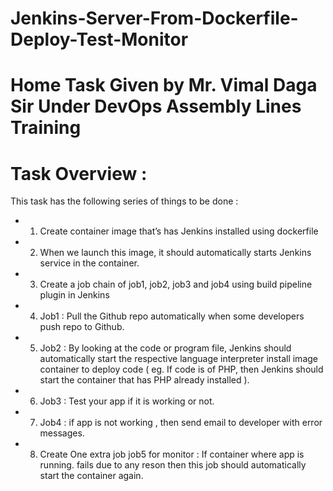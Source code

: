 # Jenkins-Server-From-Dockerfile-Deploy-Test-Monitor

# Home Task Given by Mr. Vimal Daga Sir Under DevOps Assembly Lines Training

# Task Overview :
This task has the following series of things to be done :

* 1.	Create container image that’s has Jenkins installed  using dockerfile 
* 2.	When we launch this image, it should automatically starts Jenkins service in the container.
* 3.	Create a job chain of job1, job2, job3 and  job4 using build pipeline plugin in Jenkins 
* 4. Job1 : Pull  the Github repo automatically when some developers push repo to Github.
* 5. Job2 : By looking at the code or program file, Jenkins should automatically start the respective language interpreter install image        container to deploy code ( eg. If code is of  PHP, then Jenkins should start the container that has PHP already installed ).
* 6.	Job3 : Test your app if it  is working or not.
* 7.	Job4 : if app is not working , then send email to developer with error messages.
* 8.	Create One extra job job5 for monitor : If container where app is running. fails due to any reson then this job should automatically       start the container again.
